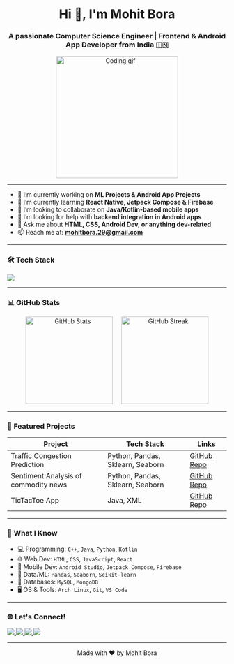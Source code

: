 <h1 align="center">Hi 👋, I'm Mohit Bora</h1>
<h3 align="center">A passionate Computer Science Engineer | Frontend & Android App Developer from India 🇮🇳</h3>

<p align="center">
  <img src="https://media1.giphy.com/media/v1.Y2lkPTc5MGI3NjExMWw5b3N4c3F4dDB0bDFvaXRyMmtyaW1kMngyMGZ4OGlqd3dndTNxeCZlcD12MV9pbnRlcm5hbF9naWZfYnlfaWQmY3Q9Zw/FeVg8ViEczcxG/giphy.gif" width="280" alt="Coding gif" />
</p>


---

- 🔭 I’m currently working on **ML Projects & Android App Projects**
- 🌱 I’m currently learning **React Native, Jetpack Compose & Firebase**
- 👯 I’m looking to collaborate on **Java/Kotlin-based mobile apps**
- 🤝 I’m looking for help with **backend integration in Android apps**
- 💬 Ask me about **HTML, CSS, Android Dev, or anything dev-related**
- 📫 Reach me at: **mohitbora.29@gmail.com**

---

### 🛠️ Tech Stack

<p align="left">
  <img src="https://skillicons.dev/icons?i=cpp,java,python,kotlin,html,css,js,react,vue,androidstudio,firebase,mongodb,mysql,git,linux" />
</p>

---

### 📊 GitHub Stats

<p align="center">
  <img src="https://github-readme-stats.vercel.app/api?username=mohitbora&show_icons=true&theme=tokyonight" alt="GitHub Stats" height="200"/>
  &nbsp;&nbsp;&nbsp;
  <img src="https://github-readme-streak-stats.herokuapp.com/?user=mohitbora&theme=tokyonight" alt="GitHub Streak" height="200"/>
</p>

---

### 📂 Featured Projects

| Project | Tech Stack | Links |
|--------|------------|-------|
| Traffic Congestion Prediction | Python, Pandas, Sklearn, Seaborn | [GitHub Repo](https://github.com/yourusername/traffic-prediction) |
| Sentiment Analysis of commodity news | Python, Pandas, Sklearn, Seaborn | [GitHub Repo](https://github.com/mohitx404/ml-projects) |
| TicTacToe App | Java, XML | [GitHub Repo](https://github.com/yourusername/tictactoe-game) |

---

### 📌 What I Know

- 💻 Programming: `C++`, `Java`, `Python`, `Kotlin`
- 🌐 Web Dev: `HTML`, `CSS`, `JavaScript`, `React`
- 📱 Mobile Dev: `Android Studio`, `Jetpack Compose`, `Firebase`
- 🧠 Data/ML: `Pandas`, `Seaborn`, `Scikit-learn`
- 💽 Databases: `MySQL`, `MongoDB`
- 🖥️ OS & Tools: `Arch Linux`, `Git`, `VS Code`

---

### 🌐 Let's Connect!

<p>
  <a href="https://linkedin.com/in/yourlinkedin" target="_blank">
    <img src="https://img.shields.io/badge/LinkedIn-blue?style=for-the-badge&logo=linkedin" />
  </a>
  <a href="https://github.com/mohitx404" target="_blank">
    <img src="https://img.shields.io/badge/GitHub-181717?style=for-the-badge&logo=github&logoColor=white" />
  </a>
  <a href="https://discord.gg/xmyUTPep" target="_blank">
    <img src="https://img.shields.io/badge/Discord-5865F2?style=for-the-badge&logo=discord&logoColor=white" />
  </a>
  <a href="https://t.me/meDrako" target="_blank">
    <img src="https://img.shields.io/badge/Telegram-2CA5E0?style=for-the-badge&logo=telegram&logoColor=white" />
  </a>
</p>

---

<p align="center">Made with ❤️ by Mohit Bora</p>
